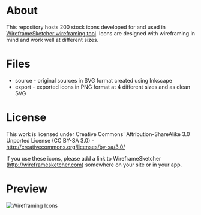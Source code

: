 # About

This repository hosts 200 stock icons developed for and used in [WireframeSketcher wireframing tool](http://wireframesketcher.com). Icons are designed with wireframing in mind and work well at different sizes.

# Files

* source - original sources in SVG format created using Inkscape
* export - exported icons in PNG format at 4 different sizes and as clean SVG

# License

This work is licensed under Creative Commons' Attribution-ShareAlike 3.0 Unported License (CC BY-SA 3.0) - http://creativecommons.org/licenses/by-sa/3.0/

If you use these icons, please add a link to WireframeSketcher (http://wireframesketcher.com) somewhere on your site or in your app.

# Preview

![Wireframing Icons](http://wireframesketcher.com/images/tour/icons.png)
